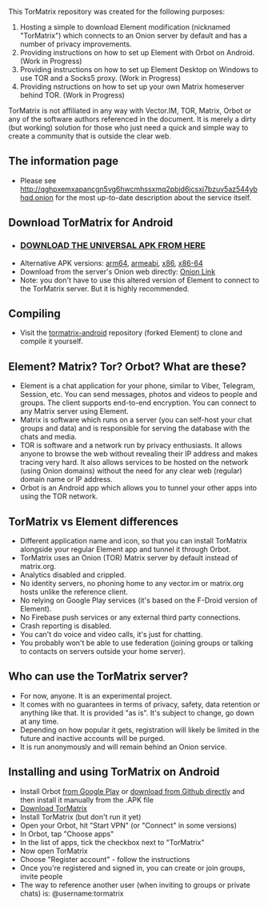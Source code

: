 This TorMatrix repository was created for the following purposes:
1) Hosting a simple to download Element modification (nicknamed "TorMatrix") which connects to an Onion server by default and has a number of privacy improvements.
2) Providing instructions on how to set up Element with Orbot on Android. (Work in Progress)
3) Providing instructions on how to set up Element Desktop on Windows to use TOR and a Socks5 proxy. (Work in Progress)
4) Providing nstructions on how to set up your own Matrix homeserver behind TOR. (Work in Progress)

TorMatrix is not affiliated in any way with Vector.IM, TOR, Matrix, Orbot or any of the software authors referenced in the document. It is merely a dirty (but working) solution for those who just need a quick and simple way to create a community that is outside the clear web.

## The information page
- Please see http://qghpxemxapancgn5vg6hwcmhssxmq2pbjd6jcsxj7bzuv5az544ybhqd.onion for the most up-to-date description about the service itself.

## Download TorMatrix for Android
- ### [DOWNLOAD THE UNIVERSAL APK FROM HERE](https://mega.nz/file/yIJnUZpT#EDeK4phU6ff7c0TN3no1ZDLtWyiwTlYhKp9ynsu6m8c)
- Alternative APK versions: [arm64](https://mega.nz/file/bcJ0FaRC#ltubT1G-vtXNnRf4qoXpcke2SWg8w3G1tUx6n5OuANo), [armeabi](https://mega.nz/file/SABFHADD#Z_0SqGvTn_IW-m3eIhpFz7b_5ipOXT_eEJJ03V8K2dQ), [x86](https://mega.nz/file/aAoyhCqJ#Y_LH9tjEbqgz4PFNWIGatCvl2q5kzmuGGDSoIPsnOAI), [x86-64](https://mega.nz/file/2RIzHYQB#wDlGyULJ_QfWUEfgV8G66SRukoLtzKUZSImDdBljzUk)
- Download from the server's Onion web directly: [Onion Link](http://qghpxemxapancgn5vg6hwcmhssxmq2pbjd6jcsxj7bzuv5az544ybhqd.onion)
- Note: you don't have to use this altered version of Element to connect to the TorMatrix server. But it is highly recommended.

## Compiling
- Visit the [tormatrix-android](https://github.com/free4speech/tormatrix-android) repository (forked Element) to clone and compile it yourself.

## Element? Matrix? Tor? Orbot? What are these?
- Element is a chat application for your phone, similar to Viber, Telegram, Session, etc. You can send messages, photos and videos to people and groups. The client supports end-to-end encryption. You can connect to any Matrix server using Element.
- Matrix is software which runs on a server (you can self-host your chat groups and data) and is responsible for serving the database with the chats and media.
- TOR is software and a network run by privacy enthusiasts. It allows anyone to browse the web without revealing their IP address and makes tracing very hard. It also allows services to be hosted on the network (using Onion domains) without the need for any clear web (regular) domain name or IP address.
- Orbot is an Android app which allows you to tunnel your other apps into using the TOR network.

## TorMatrix vs Element differences
- Different application name and icon, so that you can install TorMatrix alongside your regular Element app and tunnel it through Orbot.
- TorMatrix uses an Onion (TOR) Matrix server by default instead of matrix.org.
- Analytics disabled and crippled.
- No identity servers, no phoning home to any vector.im or matrix.org hosts unlike the reference client.
- No relying on Google Play services (it's based on the F-Droid version of Element).
- No Firebase push services or any external third party connections.
- Crash reporting is disabled.
- You can't do voice and video calls, it's just for chatting.
- You probably won't be able to use federation (joining groups or talking to contacts on servers outside your home server).

## Who can use the TorMatrix server?
- For now, anyone. It is an experimental project.
- It comes with no guarantees in terms of privacy, safety, data retention or anything like that. It is provided "as is". It's subject to change, go down at any time.
- Depending on how popular it gets, registration will likely be limited in the future and inactive accounts will be purged.
- It is run anonymously and will remain behind an Onion service.

## Installing and using TorMatrix on Android
- Install Orbot [from Google Play](https://play.google.com/store/apps/details?id=org.torproject.android) or [download from Github directly](https://github.com/guardianproject/orbot/releases) and then install it manually from the .APK file
- [Download TorMatrix](https://mega.nz/file/yIJnUZpT#EDeK4phU6ff7c0TN3no1ZDLtWyiwTlYhKp9ynsu6m8c)
- Install TorMatrix (but don't run it yet)
- Open your Orbot, hit "Start VPN" (or "Connect" in some versions)
- In Orbot, tap "Choose apps"
- In the list of apps, tick the checkbox next to "TorMatrix"
- Now open TorMatrix
- Choose "Register account" - follow the instructions
- Once you're registered and signed in, you can create or join groups, invite people
- The way to reference another user (when inviting to groups or private chats) is: @username:tormatrix

